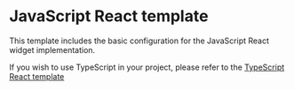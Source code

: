 # JavaScript React template

This template includes the basic configuration for the JavaScript React widget implementation.

If you wish to use TypeScript in your project, please refer to the [TypeScript React template](../TypeScript%20React/README.md)